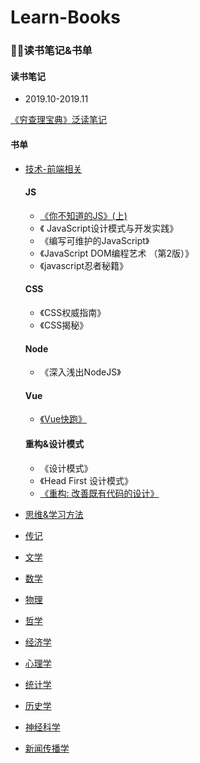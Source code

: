 # Learn-Books
### 📖📒读书笔记&书单

#### 读书笔记

  * 2019.10-2019.11
  
[《穷查理宝典》泛读笔记](https://github.com/Vstar18/Learn-Books/issues/1)


#### 书单
  * [技术-前端相关](https://github.com/Vstar18/Learn-Books/issues/3)
    #### JS

      * [《你不知道的JS》(上)](https://github.com/Vstar18/Learn-Books/issues/24)
      * 《 JavaScript设计模式与开发实践》
      * 《编写可维护的JavaScript》
      * 《JavaScript DOM编程艺术 （第2版）》
      * 《javascript忍者秘籍》
    #### CSS

      * 《CSS权威指南》
      * 《CSS揭秘》

    #### Node
      * 《深入浅出NodeJS》

    #### Vue
      * [《Vue快跑》](https://github.com/Vstar18/Learn-Books/issues/18)
    #### 重构&设计模式
      * 《设计模式》
      * 《Head First 设计模式》
      * [《重构: 改善既有代码的设计》](https://github.com/Vstar18/Learn-Books/issues/20)
  
  * [思维&学习方法](https://github.com/Vstar18/Learn-Books/issues/12)
  * [传记](https://github.com/Vstar18/Learn-Books/issues/13)
  
  * [文学](https://github.com/Vstar18/Learn-Books/issues/15)
  * [数学](https://github.com/Vstar18/Learn-Books/issues/6)
  * [物理](https://github.com/Vstar18/Learn-Books/issues/10)
  * [哲学](https://github.com/Vstar18/Learn-Books/issues/)
  * [经济学](https://github.com/Vstar18/Learn-Books/issues/5)
  * [心理学](https://github.com/Vstar18/Learn-Books/issues/9)
  * [统计学](https://github.com/Vstar18/Learn-Books/issues/11)
  * [历史学](https://github.com/Vstar18/Learn-Books/issues/14)
  * [神经科学](https://github.com/Vstar18/Learn-Books/issues/7)
  * [新闻传播学](https://github.com/Vstar18/Learn-Books/issues/8)
  
  

 
